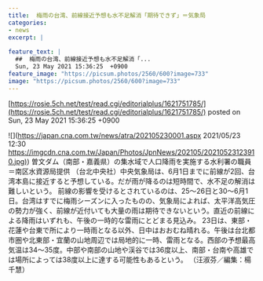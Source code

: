 ```yaml
---
title:  梅雨の台湾、前線接近予想も水不足解消「期待できず」＝気象局  
categories:
- news
excerpt: |
  
feature_text: |
  ##  梅雨の台湾、前線接近予想も水不足解消「...
  Sun, 23 May 2021 15:36:25  +0900
feature_image: "https://picsum.photos/2560/600?image=733"
image: "https://picsum.photos/2560/600?image=733"
---
```


[https://rosie.5ch.net/test/read.cgi/editorialplus/1621751785/](https://rosie.5ch.net/test/read.cgi/editorialplus/1621751785/)
posted on Sun, 23 May 2021 15:36:25  +0900

<!--more-->

![](https://japan.cna.com.tw/news/atra/202105230001.aspx 2021/05/23 12:30 [https://imgcdn.cna.com.tw/Japan/Photos/JpnNews/202105/20210523123910.jpg)](https://imgcdn.cna.com.tw/Japan/Photos/JpnNews/202105/20210523123910.jpg)) 曽文ダム（南部・嘉義県）の集水域で人口降雨を実施する水利署の職員＝南区水資源局提供 （台北中央社）中央気象局は、6月1日までに前線が2回、台湾本島に接近すると予想している。だが雨が降るのは短時間で、水不足の解消は難しいという。 前線の影響を受けるとされているのは、25〜26日と30〜6月1日。台湾はすでに梅雨シーズンに入ったものの、気象局によれば、太平洋高気圧の勢力が強く、前線が近付いても大量の雨は期待できないという。直近の前線による降雨はいずれも、午後の一時的な雷雨にとどまる見込み。 23日は、東部・花蓮や台東で所により一時雨となる以外、日中はおおむね晴れる。午後は台北都市圏や北東部・宜蘭の山地周辺では局地的に一時、雷雨となる。西部の予想最高気温は34〜35度。中部や南部の山地や渓谷では36度以上、南部・台南や高雄では場所によっては38度以上に達する可能性もあるという。 （汪淑芬／編集：楊千慧）
